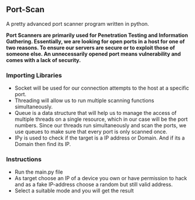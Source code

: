 ## Port-Scan
A pretty advanced port scanner program written in python.

**Port Scanners are primarily used for Penetration Testing and Information Gathering. Essentially, we are looking for open ports in a host for one of two reasons. To ensure our servers are secure or to exploit those of someone else. An unnecessarily opened port means vulnerability and comes with a lack of security.**

### Importing Libraries
- Socket will be used for our connection attempts to the host at a specific port.
- Threading will allow us to run multiple scanning functions simultaneously.
- Queue is a data structure that will help us to manage the access of multiple threads on a single resource, which in our case will be the port numbers. Since our threads run simultaneously and scan the ports, we use queues to make sure that every port is only scanned once.
- IPy is used to check if the target is a IP address or Domain. And if its a Domain then find its IP.

### Instructions
- Run the main.py file
- As target choose an IP of a device you own or have permission to hack and as a fake IP-address choose a random but still valid address. 
- Select a suitable mode and you will get the result
